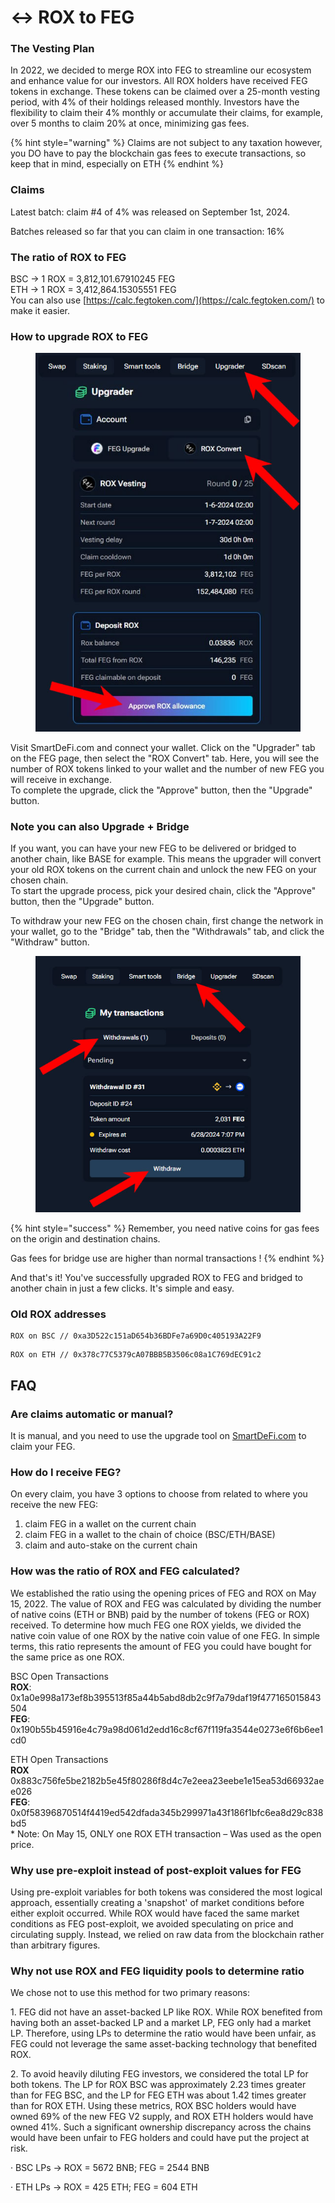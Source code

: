 # ↔️ ROX to FEG

### The Vesting Plan&#x20;

In 2022, we decided to merge ROX into FEG to streamline our ecosystem and enhance value for our investors. All ROX holders have received FEG tokens in exchange. These tokens can be claimed over a 25-month vesting period, with 4% of their holdings released monthly. Investors have the flexibility to claim their 4% monthly or accumulate their claims, for example, over 5 months to claim 20% at once, minimizing gas fees.

{% hint style="warning" %}
Claims are not subject to any taxation however, you DO have to pay the blockchain gas fees to execute transactions, so keep that in mind, especially on ETH
{% endhint %}

### Claims

Latest batch:  claim #4 of 4% was released on September 1st, 2024.

Batches released so far that you can claim in one transaction:   16%

### The ratio of ROX to FEG&#x20;

BSC →   1 ROX = 3,812,101.67910245 FEG\
ETH →   1 ROX = 3,412,864.15305551 FEG\
You can also use [https://calc.fegtoken.com/](https://calc.fegtoken.com/) to make it easier.

### How to upgrade ROX to FEG

<figure><img src="../../.gitbook/assets/ROX to FEG.jpg" alt=""><figcaption></figcaption></figure>

Visit SmartDeFi.com and connect your wallet. Click on the "Upgrader" tab on the FEG page, then select the "ROX Convert" tab. Here, you will see the number of ROX tokens linked to your wallet and the number of new FEG you will receive in exchange.\
To complete the upgrade, click the "Approve" button, then the "Upgrade" button.

### Note you can also Upgrade + Bridge

If you want, you can have your new FEG to be delivered or bridged to another chain, like BASE for example. This means the upgrader will convert your old ROX tokens on the current chain and unlock the new FEG on your chosen chain. \
To start the upgrade process, pick your desired chain, click the "Approve" button, then the "Upgrade" button.

To withdraw your new FEG on the chosen chain, first change the network in your wallet, go to the "Bridge" tab, then the "Withdrawals" tab, and click the "Withdraw" button.

<figure><img src="../../.gitbook/assets/withdraw upgraded FEG.jpg" alt=""><figcaption></figcaption></figure>

{% hint style="success" %}
Remember, you need native coins for gas fees on the origin and destination chains.

Gas fees for bridge use are higher than normal transactions !
{% endhint %}

And that's it! You've successfully upgraded ROX to FEG and bridged to another chain in just a few clicks. It's simple and easy.

### Old ROX addresses

```
ROX on BSC // 0xa3D522c151aD654b36BDFe7a69D0c405193A22F9
```

```
ROX on ETH // 0x378c77C5379cA07BBB5B3506c08a1C769dEC91c2
```

## FAQ

### Are claims automatic or manual?

It is manual, and you need to use the upgrade tool on [SmartDeFi.com](https://smartdefi.com) to claim your FEG.

### How do I receive FEG?

On every claim, you have 3 options to choose from related to where you receive the new FEG:

1. claim FEG in a wallet on the current chain
2. claim FEG in a wallet to the chain of choice (BSC/ETH/BASE)
3. claim and auto-stake on the current chain

### How was the ratio of ROX and FEG calculated?

We established the ratio using the opening prices of FEG and ROX on May 15, 2022. The value of ROX and FEG was calculated by dividing the number of native coins (ETH or BNB) paid by the number of tokens (FEG or ROX) received. To determine how much FEG one ROX yields, we divided the native coin value of one ROX by the native coin value of one FEG. In simple terms, this ratio represents the amount of FEG you could have bought for the same price as one ROX.

BSC Open Transactions\
**ROX**: 0x1a0e998a173ef8b395513f85a44b5abd8db2c9f7a79daf19f477165015843504\
**FEG**: 0x190b55b45916e4c79a98d061d2edd16c8cf67f119fa3544e0273e6f6b6ee1cd0

ETH Open Transactions\
**ROX** 0x883c756fe5be2182b5e45f80286f8d4c7e2eea23eebe1e15ea53d66932aee026\
**FEG**: 0x0f58396870514f4419ed542dfada345b299971a43f186f1bfc6ea8d29c838bd5\
\*  Note: On May 15, ONLY one ROX ETH transaction – Was used as the open price.

### Why use pre-exploit instead of post-exploit values for FEG

Using pre-exploit variables for both tokens was considered the most logical approach, essentially creating a 'snapshot' of market conditions before either exploit occurred. While ROX would have faced the same market conditions as FEG post-exploit, we avoided speculating on price and circulating supply. Instead, we relied on raw data from the blockchain rather than arbitrary figures.

### Why not use ROX and FEG liquidity pools to determine ratio

We chose not to use this method for two primary reasons:

1\.   FEG did not have an asset-backed LP like ROX. While ROX benefited from having both an asset-backed LP and a market LP, FEG only had a market LP. Therefore, using LPs to determine the ratio would have been unfair, as FEG could not leverage the same asset-backing technology that benefited ROX.

2\.   To avoid heavily diluting FEG investors, we considered the total LP for both tokens. The LP for ROX BSC was approximately 2.23 times greater than for FEG BSC, and the LP for FEG ETH was about 1.42 times greater than for ROX ETH. Using these metrics, ROX BSC holders would have owned 69% of the new FEG V2 supply, and ROX ETH holders would have owned 41%. Such a significant ownership discrepancy across the chains would have been unfair to FEG holders and could have put the project at risk.

·         BSC LPs → ROX = 5672 BNB; FEG = 2544 BNB

·         ETH LPs → ROX = 425 ETH; FEG = 604 ETH
